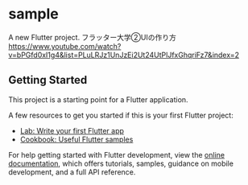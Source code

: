 # sample

A new Flutter project.
フラッター大学②UIの作り方
https://www.youtube.com/watch?v=bPGfd0xI1g4&list=PLuLRJz1UnJzEi2Ut24UtPlJfxGhqriFz7&index=2
## Getting Started

This project is a starting point for a Flutter application.

A few resources to get you started if this is your first Flutter project:

- [Lab: Write your first Flutter app](https://docs.flutter.dev/get-started/codelab)
- [Cookbook: Useful Flutter samples](https://docs.flutter.dev/cookbook)

For help getting started with Flutter development, view the
[online documentation](https://docs.flutter.dev/), which offers tutorials,
samples, guidance on mobile development, and a full API reference.
